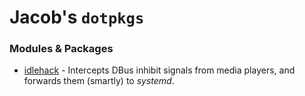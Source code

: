 # Jacob's `dotpkgs`

### Modules & Packages

- [idlehack](https://github.com/loops/idlehack/blob/master/idlehack.c#L38-L79) - Intercepts DBus inhibit signals from media players, and forwards them (smartly) to *systemd*.
